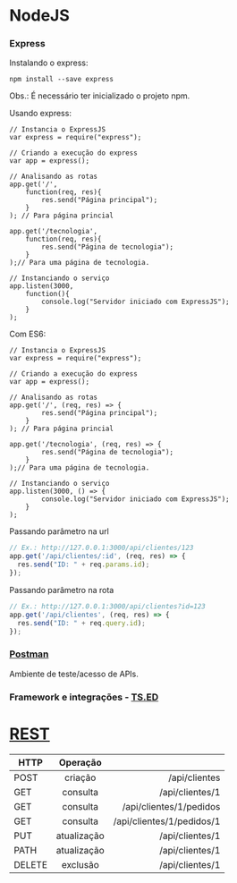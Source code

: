 # NodeJS

### Express

Instalando o express:

```
npm install --save express
```

Obs.: É necessário ter inicializado o projeto npm.

Usando express:

```
// Instancia o ExpressJS
var express = require("express");

// Criando a execução do express
var app = express();

// Analisando as rotas
app.get('/', 
    function(req, res){
        res.send("Página principal");
    }
); // Para página princial

app.get('/tecnologia', 
    function(req, res){
        res.send("Página de tecnologia");
    }
);// Para uma página de tecnologia.

// Instanciando o serviço
app.listen(3000,
    function(){
        console.log("Servidor iniciado com ExpressJS");
    }
);
```

Com ES6:

```
// Instancia o ExpressJS
var express = require("express");

// Criando a execução do express
var app = express();

// Analisando as rotas
app.get('/', (req, res) => {
        res.send("Página principal");
    }
); // Para página princial

app.get('/tecnologia', (req, res) => {
        res.send("Página de tecnologia");
    }
);// Para uma página de tecnologia.

// Instanciando o serviço
app.listen(3000, () => {
        console.log("Servidor iniciado com ExpressJS");
    }
);
```

Passando parâmetro na url

```javascript
// Ex.: http://127.0.0.1:3000/api/clientes/123
app.get('/api/clientes/:id', (req, res) => {
  res.send("ID: " + req.params.id);
});
```

Passando parâmetro na rota

```javascript
// Ex.: http://127.0.0.1:3000/api/clientes?id=123
app.get('/api/clientes', (req, res) => {
  res.send("ID: " + req.query.id);
});
```

### [Postman](https://www.getpostman.com)

Ambiente de teste/acesso de APIs.

### Framework e integrações - [TS.ED](https://tsed.io)

# [REST](https://www.restapitutorial.com/)


| HTTP        | Operação           |   |
| ------------- |:-------------:| -----:|
| POST      | criação | /api/clientes |
| GET      | consulta      |   /api/clientes/1 |
| GET      | consulta      |   /api/clientes/1/pedidos |
| GET      | consulta      |   /api/clientes/1/pedidos/1 |
| PUT | atualização      |   /api/clientes/1 |
| PATH | atualização      |    /api/clientes/1 |
| DELETE | exclusão     |    /api/clientes/1 |

